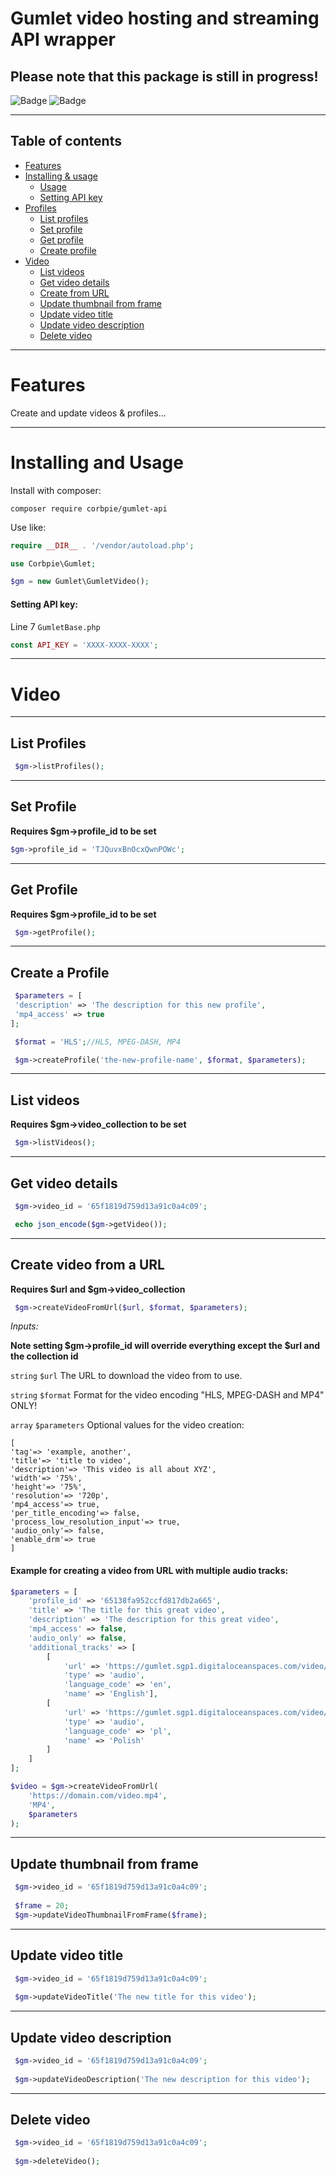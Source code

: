 # Gumlet video hosting and streaming API wrapper

## Please note that this package is still in progress!


![Badge](https://img.shields.io/badge/Version-0.9-blue)
![Badge](https://img.shields.io/badge/PHP%208.2-✔-brightgreen)


---

## Table of contents

- [Features](#features)
- [Installing & usage](#installing)
    - [Usage](#usage)
    - [Setting API key](#setting-api-key)
- [Profiles](#list-profiles)
  - [List profiles](#list-profiles)
  - [Set profile](#set-profile)
  - [Get profile](#get-profile)
  - [Create profile](#create-a-profile)
- [Video](#video)
    - [List videos](#list-videos)
    - [Get video details](#get-video-details)
    - [Create from URL](#create-video-from-a-url)
    - [Update thumbnail from frame](#update-thumbnail-from-frame)
    - [Update video title](#update-video-title)
    - [Update video description](#update-video-description)
    - [Delete video](#delete-video)

---

# Features

Create and update videos & profiles...

---
<span id="installing"></span>

# Installing and Usage

Install with composer:

```
composer require corbpie/gumlet-api
```
<span id="usage"></span>
Use like:

```php
require __DIR__ . '/vendor/autoload.php';

use Corbpie\Gumlet;

$gm = new Gumlet\GumletVideo();

```

#### Setting API key:

<span id="setting-api-key"></span>

Line 7 ```GumletBase.php```

```php
const API_KEY = 'XXXX-XXXX-XXXX';
```

---

# Video

---

## List Profiles


```php
 $gm->listProfiles();
```

---

## Set Profile

**Requires $gm->profile_id to be set**


```php
$gm->profile_id = 'TJQuvxBnOcxQwnPOWc';
```

---

## Get Profile

**Requires $gm->profile_id to be set**


```php
 $gm->getProfile();
```

---

## Create a Profile

```php
 $parameters = [
 'description' => 'The description for this new profile',
 'mp4_access' => true
];

 $format = 'HLS';//HLS, MPEG-DASH, MP4

 $gm->createProfile('the-new-profile-name', $format, $parameters);
```

---


## List videos

**Requires $gm->video_collection to be set**

```php
 $gm->listVideos();
```
---


## Get video details

```php
 $gm->video_id = '65f1819d759d13a91c0a4c09';

 echo json_encode($gm->getVideo());

```

---

## Create video from a URL

**Requires $url and $gm->video_collection**

```php
 $gm->createVideoFromUrl($url, $format, $parameters);
```

_Inputs:_

**Note setting $gm->profile_id will override everything except the $url and the collection id**

`string` `$url` The URL to download the video from to use.

`string` `$format` Format for the video encoding "HLS, MPEG-DASH and MP4" ONLY!

`array` `$parameters` Optional values for the video creation:

```
[
'tag'=> 'example, another',
'title'=> 'title to video',
'description'=> 'This video is all about XYZ',
'width'=> '75%',
'height'=> '75%',
'resolution'=> '720p',
'mp4_access'=> true,
'per_title_encoding'=> false,
'process_low_resolution_input'=> true,
'audio_only'=> false,
'enable_drm'=> true
]
```


#### Example for creating a video from URL with multiple audio tracks:

```php
$parameters = [
    'profile_id' => '65138fa952ccfd817db2a665',
    'title' => 'The title for this great video',
    'description' => 'The description for this great video',
    'mp4_access' => false,
    'audio_only' => false,
    'additional_tracks' => [
        [
            'url' => 'https://gumlet.sgp1.digitaloceanspaces.com/video/sample_1.aac',
            'type' => 'audio',
            'language_code' => 'en',
            'name' => 'English'],
        [
            'url' => 'https://gumlet.sgp1.digitaloceanspaces.com/video/sample_1.aac',
            'type' => 'audio',
            'language_code' => 'pl',
            'name' => 'Polish'
        ]
    ]
];

$video = $gm->createVideoFromUrl(
    'https://domain.com/video.mp4',
    'MP4',
    $parameters
);
```
---

## Update thumbnail from frame

```php
 $gm->video_id = '65f1819d759d13a91c0a4c09';
 
 $frame = 20;
 $gm->updateVideoThumbnailFromFrame($frame);
```

---

## Update video title

```php
 $gm->video_id = '65f1819d759d13a91c0a4c09';
 
 $gm->updateVideoTitle('The new title for this video');
```

---

## Update video description

```php
 $gm->video_id = '65f1819d759d13a91c0a4c09';
 
 $gm->updateVideoDescription('The new description for this video');
```
---

## Delete video

```php
 $gm->video_id = '65f1819d759d13a91c0a4c09';
 
 $gm->deleteVideo();
```